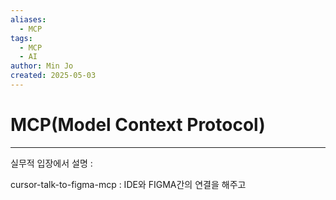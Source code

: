 ```yaml
---
aliases:
  - MCP
tags:
  - MCP
  - AI
author: Min Jo
created: 2025-05-03
---
```

# MCP(Model Context Protocol)
----
실무적 입장에서 설명 : 

cursor-talk-to-figma-mcp : IDE와 FIGMA간의 연결을 해주고  